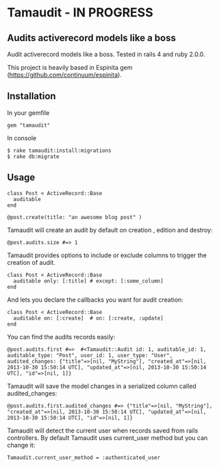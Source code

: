 # Tamaudit - IN PROGRESS

## Audits activerecord models like a boss


Audit activerecord models like a boss. Tested in rails 4 and ruby 2.0.0.

This project is heavily based in Espinita gem (https://github.com/continuum/espinita).



## Installation

In your gemfile

    gem "tamaudit"

In console

    $ rake tamaudit:install:migrations
    $ rake db:migrate

## Usage

    class Post < ActiveRecord::Base
      auditable
    end

    @post.create(title: "an awesome blog post" )

Tamaudit will create an audit by default on creation , edition and destroy:

    @post.audits.size #=> 1

Tamaudit provides options to include or exclude columns to trigger the creation of audit.

    class Post < ActiveRecord::Base
      auditable only: [:title] # except: [:some_column]
    end

And lets you declare the callbacks you want for audit creation:

    class Post < ActiveRecord::Base
      auditable on: [:create]  # on: [:create, :update]
    end

You can find the audits records easily:

    @post.audits.first #=>  #<Tamaudit::Audit id: 1, auditable_id: 1, auditable_type: "Post", user_id: 1, user_type: "User", audited_changes: {"title"=>[nil, "MyString"], "created_at"=>[nil, 2013-10-30 15:50:14 UTC], "updated_at"=>[nil, 2013-10-30 15:50:14 UTC], "id"=>[nil, 1]}

Tamaudit will save the model changes in a serialized column called audited_changes:

    @post.audits.first.audited_changes #=> {"title"=>[nil, "MyString"], "created_at"=>[nil, 2013-10-30 15:50:14 UTC], "updated_at"=>[nil, 2013-10-30 15:50:14 UTC], "id"=>[nil, 1]}

Tamaudit will detect the current user when records saved from rails controllers. By default Tamaudit uses current_user method but you can change it:

    Tamaudit.current_user_method = :authenticated_user
